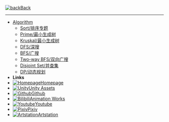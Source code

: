 ﻿[![back](https://icongram.jgog.in/entypo/back.svg?color=808080&size=16)Back](README.md)

---
- [Algorithm](README.md)
	+ [Sort/排序专题](Algorithm/Sort)
	+ [Prime/最小生成树](Algorithm/#)
	+ [Kruskal/最小生成树](Algorithm/#)
	+ [DFS/深搜](Algorithm/#)
	+ [BFS/广搜](Algorithm/#)
	+ [Two-way BFS/双向广搜](Algorithm/#)
	+ [Disjoint Set/并查集](Algorithm/#)
	+ [DP/动态规划](Algorithm/DP)
- **Links**
- [![Homepage](https://icongram.jgog.in/material/home.svg?size=16&color=808080)Homepage](https://huanime.com.cn)
- [![Unity](https://icongram.jgog.in/simple/unity.svg?color=808080&size=16)Unity Assets](https://assetstore.unity.com/publishers/34649)
- [![Github](https://icongram.jgog.in/simple/github.svg?color=808080&size=16)Github](https://github.com/RIPmr)
- [![Bilibili](https://icongram.jgog.in/material/alpha-b-box.svg?color=808080&size=16)Animation Works](https://space.bilibili.com/7868260)
- [![Youtube](https://icongram.jgog.in/simple/youtube.svg?color=808080&size=16)Youtube](https://www.youtube.com/channel/UCkvCi2G2Ay_AnC3NYthteag?view_as=subscriber)
- [![Pixiv](https://icongram.jgog.in/material/alpha-p-box.svg?color=808080&size=16)Pixiv](https://www.pixiv.net/member.php?id=22929868)
- [![Artstation](https://icongram.jgog.in/simple/artstation.svg?color=808080&size=16)Artstation](https://www.artstation.com/huanime)